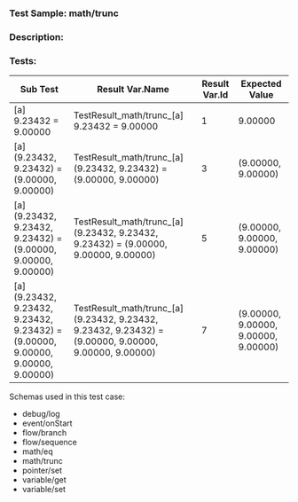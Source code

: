 ### **Test Sample:** math/trunc
### **Description:** 

### Tests:
| Sub Test | Result Var.Name | Result Var.Id | Expected Value
| ----------- | ----------- | ----------- |----------- |
| [a] 9.23432 = 9.00000 | TestResult_math/trunc_[a] 9.23432 = 9.00000 | 1 | 9.00000
| [a] (9.23432, 9.23432) = (9.00000, 9.00000) | TestResult_math/trunc_[a] (9.23432, 9.23432) = (9.00000, 9.00000) | 3 | (9.00000, 9.00000)
| [a] (9.23432, 9.23432, 9.23432) = (9.00000, 9.00000, 9.00000) | TestResult_math/trunc_[a] (9.23432, 9.23432, 9.23432) = (9.00000, 9.00000, 9.00000) | 5 | (9.00000, 9.00000, 9.00000)
| [a] (9.23432, 9.23432, 9.23432, 9.23432) = (9.00000, 9.00000, 9.00000, 9.00000) | TestResult_math/trunc_[a] (9.23432, 9.23432, 9.23432, 9.23432) = (9.00000, 9.00000, 9.00000, 9.00000) | 7 | (9.00000, 9.00000, 9.00000, 9.00000)

Schemas used in this test case:
- debug/log
- event/onStart
- flow/branch
- flow/sequence
- math/eq
- math/trunc
- pointer/set
- variable/get
- variable/set
